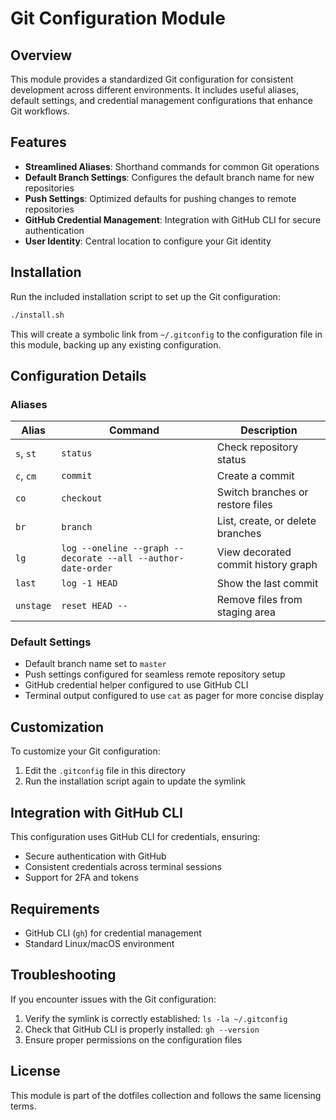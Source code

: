 # Git Configuration Module

## Overview

This module provides a standardized Git configuration for consistent development across different environments. It includes useful aliases, default settings, and credential management configurations that enhance Git workflows.

## Features

- **Streamlined Aliases**: Shorthand commands for common Git operations
- **Default Branch Settings**: Configures the default branch name for new repositories
- **Push Settings**: Optimized defaults for pushing changes to remote repositories
- **GitHub Credential Management**: Integration with GitHub CLI for secure authentication
- **User Identity**: Central location to configure your Git identity

## Installation

Run the included installation script to set up the Git configuration:

```bash
./install.sh
```

This will create a symbolic link from `~/.gitconfig` to the configuration file in this module, backing up any existing configuration.

## Configuration Details

### Aliases

| Alias | Command | Description |
|-------|---------|-------------|
| `s`, `st` | `status` | Check repository status |
| `c`, `cm` | `commit` | Create a commit |
| `co` | `checkout` | Switch branches or restore files |
| `br` | `branch` | List, create, or delete branches |
| `lg` | `log --oneline --graph --decorate --all --author-date-order` | View decorated commit history graph |
| `last` | `log -1 HEAD` | Show the last commit |
| `unstage` | `reset HEAD --` | Remove files from staging area |

### Default Settings

- Default branch name set to `master`
- Push settings configured for seamless remote repository setup
- GitHub credential helper configured to use GitHub CLI
- Terminal output configured to use `cat` as pager for more concise display

## Customization

To customize your Git configuration:

1. Edit the `.gitconfig` file in this directory
2. Run the installation script again to update the symlink

## Integration with GitHub CLI

This configuration uses GitHub CLI for credentials, ensuring:

- Secure authentication with GitHub
- Consistent credentials across terminal sessions
- Support for 2FA and tokens

## Requirements

- GitHub CLI (`gh`) for credential management
- Standard Linux/macOS environment

## Troubleshooting

If you encounter issues with the Git configuration:

1. Verify the symlink is correctly established: `ls -la ~/.gitconfig`
2. Check that GitHub CLI is properly installed: `gh --version`
3. Ensure proper permissions on the configuration files

## License

This module is part of the dotfiles collection and follows the same licensing terms.